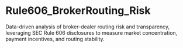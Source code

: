 # Rule606_BrokerRouting_Risk
Data-driven analysis of broker-dealer routing risk and transparency, leveraging SEC Rule 606 disclosures to measure market concentration, payment incentives, and routing stability.
